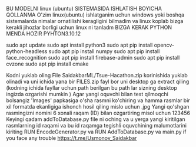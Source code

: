   BU MODELNI linux (ubuntu) SISTEMASIDA ISHLATISH BOYICHA QOLLANMA 
O'zim linux(ubuntu) ishlatganim uchun windows yoki boshqa sistemalarda nimalar ornatilishi keragligini bilmadim va linux koplab bizga kerakli jihozlar borligi uchun linux ni tanladm
BIZGA KERAK PYTHON MENDA HOZIR PYHTON3.10.12 

sudo apt update
sudo apt install python3
sudo apt pip install opencv-python-headless
sudo apt pip install numpy
sudo apt pip install face_recognition
sudo apt pip install firebase-admin
sudo apt pip install cvzone
sudo apt pip install cmake 



Kodni yuklab oling
File SaidakbarML/Tsue-Hacathon.zip korinishida yuklab olinadi va uni ichida yana bir FILES.zip fayl bor uni desktop ga extract qiling (kodning ichida fayllar uchun path berilgan bu path lar sizning desktop ingizda ozgarishi mumkin )
Agar yangi oquvchi bilan test qilmoqchi bolsangiz 'Images' papkasiga o'sha rasmni ko'chiring va hamma rasmlar bir xil formatda ekanligiga ishonch hosil qiling mislo uchun .jpg
Yangi qo'shgan rasmingizni nomini 6 xonali raqam (ID) bilan ozgartiring misol uchun 123456
Keyingi qadam addToDatabase.py file ni oching va u yerga yangi kiritilgan rasmlarning id raqami va bu id raqamga tegishli oquvchining malumotlarini kiriting 
RUN EncodeGenerator.py va RUN AddToDatabase.py va main.py 
if you face any trouble https://t.me/Usmonov_Saidakbar
